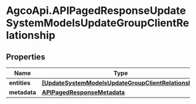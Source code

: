 # AgcoApi.APIPagedResponseUpdateSystemModelsUpdateGroupClientRelationship

## Properties

Name | Type | Description | Notes
------------ | ------------- | ------------- | -------------
**entities** | [**[UpdateSystemModelsUpdateGroupClientRelationship]**](UpdateSystemModelsUpdateGroupClientRelationship.md) |  | [readonly] 
**metadata** | [**APIPagedResponseMetadata**](APIPagedResponseMetadata.md) |  | 


